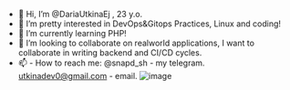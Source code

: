- 👋 Hi, I’m @DariaUtkinaEj , 23 y.o.
- 👀 I’m pretty interested in DevOps&Gitops Practices, Linux and coding!
- 🌱 I’m currently learning PHP!
- 💞️ I’m looking to collaborate on realworld applications, I want to collaborate in writing backend and CI/CD cycles.
- 📫 -    How to reach me: @snapd_sh - my telegram. utkinadev0@gmail.com - email.
![image](https://user-images.githubusercontent.com/109919790/230763458-4ca41924-0452-4818-9978-4a9808516019.png)

